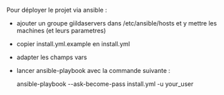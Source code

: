 Pour déployer le projet via ansible :

 - ajouter un groupe giildaservers dans /etc/ansible/hosts et y mettre les machines (et leurs parametres)
 - copier install.yml.example en install.yml
 - adapter les champs vars
 - lancer ansible-playbook avec la commande suivante :

    ansible-playbook --ask-become-pass  install.yml -u your_user
